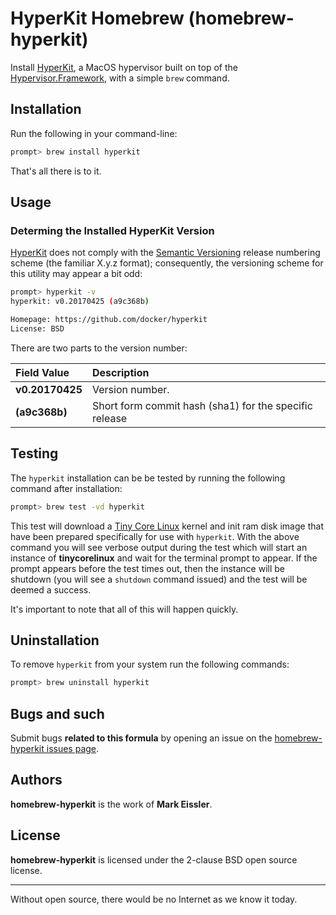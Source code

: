 # HyperKit Homebrew (homebrew-hyperkit)

Install [HyperKit](https://github.com/moby/hyperkit), a MacOS hypervisor built
on top of the [Hypervisor.Framework](https://developer.apple.com/documentation/hypervisor), with a simple `brew` command.

## Installation

Run the following in your command-line:

```sh
prompt> brew install hyperkit
```

That's all there is to it.

## Usage

### Determing the Installed HyperKit Version

[HyperKit](https://github.com/moby/hyperkit) does not comply with the [Semantic Versioning](http://semver.org/) release
numbering scheme (the familiar X.y.z format); consequently, the versioning scheme for this utility may appear a bit odd:

```sh
prompt> hyperkit -v
hyperkit: v0.20170425 (a9c368b)

Homepage: https://github.com/docker/hyperkit
License: BSD
```

There are two parts to the version number:

| Field Value    | Description                                            |
|:---------------|:-------------------------------------------------------|
|__v0.20170425__ | Version number.                                        |
|__(a9c368b)__   | Short form commit hash (sha1) for the specific release |

## Testing

The `hyperkit` installation can be be tested by running the following command after installation:

```sh
prompt> brew test -vd hyperkit
```

This test will download a [Tiny Core Linux](http://www.tinycorelinux.net/) kernel and init ram disk image that have
been prepared specifically for use with `hyperkit`. With the above command you will see verbose output during the test
which will start an instance of __tinycorelinux__ and wait for the terminal prompt to appear. If the prompt appears
before the test times out, then the instance will be shutdown (you will see a `shutdown` command issued) and the test
will be deemed a success.

It's important to note that all of this will happen quickly.

## Uninstallation

To remove `hyperkit` from your system run the following commands:

```sh
prompt> brew uninstall hyperkit
```

## Bugs and such

Submit bugs __related to this formula__ by opening an issue on the [homebrew-hyperkit issues page](https://github.com/markeissler/homebrew-hyperkit/issues).

## Authors

__homebrew-hyperkit__ is the work of __Mark Eissler__.

## License

__homebrew-hyperkit__ is licensed under the 2-clause BSD open source license.

---
Without open source, there would be no Internet as we know it today.

